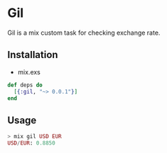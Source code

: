 Gil
===

Gil is a mix custom task for checking exchange rate.

## Installation

* mix.exs
```elixir
def deps do
  [{:gil, "~> 0.0.1"}]
end
```

## Usage

```elixir
> mix gil USD EUR
USD/EUR: 0.8850
```
